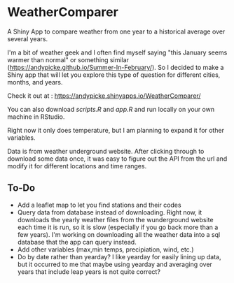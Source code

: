 # WeatherComparer

A Shiny App to compare weather from one year to a historical average over several years.

I'm a bit of weather geek and I often find myself saying "this January seems warmer than normal" or something similar (<https://andypicke.github.io/Summer-In-February/>). So I decided to make a Shiny app that will let you explore this type of question for different cities, months, and years.

Check it out at : <https://andypicke.shinyapps.io/WeatherComparer/>

You can also download *scripts.R* and *app.R* and run locally on your own machine in RStudio.

Right now it only does temperature, but I am planning to expand it for other variables.

Data is from weather underground website. After clicking through to download some data once, it was easy to figure out the API from the url and modify it for different locations and time ranges.

## To-Do
- Add a leaflet map to let you find stations and their codes
- Query data from database instead of downloading. Right now, it downloads the yearly weather files from the wunderground website each time it is run, so it is slow (especially if you go back more than a few years). I'm working on downloading all the weather data into a sql database that the app can query instead.
- Add other variables (max,min temps, precipiation, wind, etc.)
- Do by date rather than yearday? I like yearday for easily lining up data, but it occurred to me that maybe using yearday and averaging over years that include leap years is not quite correct?

